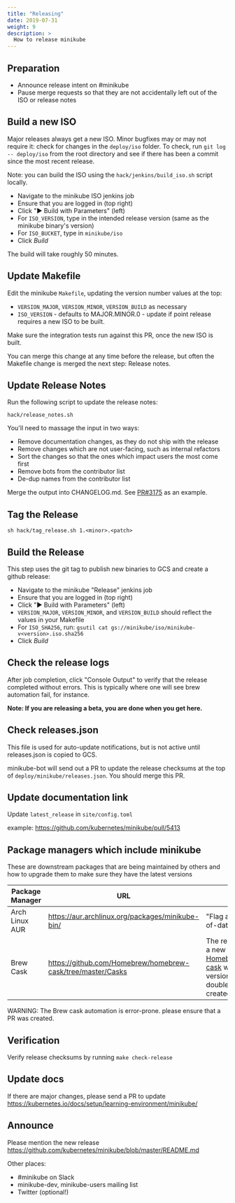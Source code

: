 ```yaml
---
title: "Releasing"
date: 2019-07-31
weight: 9
description: >
  How to release minikube
---
```


## Preparation

* Announce release intent on #minikube
* Pause merge requests so that they are not accidentally left out of the ISO or release notes

## Build a new ISO

Major releases always get a new ISO. Minor bugfixes may or may not require it: check for changes in the `deploy/iso` folder.
To check, run `git log -- deploy/iso` from the root directory and see if there has been a commit since the most recent release.

Note: you can build the ISO using the `hack/jenkins/build_iso.sh` script locally.

* Navigate to the minikube ISO jenkins job
* Ensure that you are logged in (top right)
* Click "▶️ Build with Parameters" (left)
* For `ISO_VERSION`, type in the intended release version (same as the minikube binary's version)
* For `ISO_BUCKET`, type in `minikube/iso`
* Click *Build*

The build will take roughly 50 minutes.

## Update Makefile

Edit the minikube `Makefile`, updating the version number values at the top:

* `VERSION_MAJOR`, `VERSION_MINOR`, `VERSION_BUILD` as necessary
* `ISO_VERSION` - defaults to MAJOR.MINOR.0 - update if point release requires a new ISO to be built.

Make sure the integration tests run against this PR, once the new ISO is built. 

You can merge this change at any time before the release, but often the Makefile change is merged the next step: Release notes.

## Update Release Notes

Run the following script to update the release notes:

```shell
hack/release_notes.sh
```

You'll need to massage the input in two ways:

- Remove documentation changes, as they do not ship with the release
- Remove changes which are not user-facing, such as internal refactors
- Sort the changes so that the ones which impact users the most come first
- Remove bots from the contributor list
- De-dup names from the contributor list

Merge the output into CHANGELOG.md. See [PR#3175](https://github.com/kubernetes/minikube/pull/3175) as an example. 

## Tag the Release

```shell
sh hack/tag_release.sh 1.<minor>.<patch>
```

## Build the Release

This step uses the git tag to publish new binaries to GCS and create a github release:

* Navigate to the minikube "Release" jenkins job
* Ensure that you are logged in (top right)
* Click "▶️ Build with Parameters" (left)
* `VERSION_MAJOR`, `VERSION_MINOR`, and `VERSION_BUILD` should reflect the values in your Makefile
* For `ISO_SHA256`, run: `gsutil cat gs://minikube/iso/minikube-v<version>.iso.sha256`
* Click *Build*

## Check the release logs

After job completion, click "Console Output" to verify that the release completed without errors. This is typically where one will see brew automation fail, for instance.

**Note: If you are releasing a beta, you are done when you get here.**

## Check releases.json

This file is used for auto-update notifications, but is not active until releases.json is copied to GCS.

minikube-bot will send out a PR to update the release checksums at the top of `deploy/minikube/releases.json`. You should merge this PR.

## Update documentation link

Update `latest_release` in `site/config.toml`

example: https://github.com/kubernetes/minikube/pull/5413

## Package managers which include minikube

These are downstream packages that are being maintained by others and how to upgrade them to make sure they have the latest versions

| Package Manager | URL                                                                       | TODO                                                                                                                                                                        |
| --------------- | ------------------------------------------------------------------------- | --------------------------------------------------------------------------------------------------------------------------------------------------------------------------- |
| Arch Linux AUR  | <https://aur.archlinux.org/packages/minikube-bin/>                        | "Flag as package out-of-date"                                                                                                                                               |
| Brew Cask       | <https://github.com/Homebrew/homebrew-cask/tree/master/Casks> | The release job creates a new PR in [Homebrew/homebrew-cask](https://github.com/Homebrew/homebrew-cask) with an updated version and SHA256, double check that it's created. |

WARNING: The Brew cask automation is error-prone. please ensure that a PR was created.

## Verification

Verify release checksums by running `make check-release`

## Update docs

If there are major changes, please send a PR to update <https://kubernetes.io/docs/setup/learning-environment/minikube/>

## Announce

Please mention the new release https://github.com/kubernetes/minikube/blob/master/README.md

Other places:

- #minikube on Slack
- minikube-dev, minikube-users mailing list
- Twitter (optional!)
